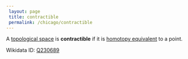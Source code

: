 ```yaml
---
 layout: page
 title: contractible
 permalink: /chicago/contractible
---
```

A [topological space](https://mathgloss.github.io/MathGloss/topological_space) is **contractible** if it is [homotopy equivalent](https://mathgloss.github.io/MathGloss/homotopy_equivalence_of_spaces) to a point.

Wikidata ID: [Q230689](https://www.wikidata.org/wiki/Q230689)